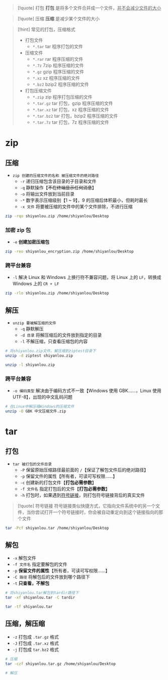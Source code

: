>[!quote] 打包
>**打包** 是将多个文件合并成一个文件，<u>并不会减少文件的大小</u>

>[!quote] 压缩
>**压缩** 是减少某个文件的大小

>[!hint] 常见的打包，压缩格式
> - 打包文件
> 	- `*.tar` tar 程序打包的文件
> - 压缩文件
> 	- `*.rar` rar 程序压缩的文件
> 	- `*.7z` 7zip 程序压缩的文件
> 	- `*.gz` gzip 程序压缩的文件
> 	- `*.xz` xz 程序压缩的文件
> 	- `*.bz2` bzip2 程序压缩的文件
> - 打包压缩文件
> 	- `*.zip` zip 程序打包压缩的文件
> 	- `*.tar.gz` tar 打包，gzip 程序压缩的文件
> 	- `*.tar.xz` tar 打包，xz 程序压缩的文件
> 	- `*.tar.bz2` tar 打包，bzip2 程序压缩的文件
> 	- `*.tar.7z` tar 打包，7z 程序压缩的文件

# zip
## 压缩
- `zip 创建的压缩文件的名称 被压缩文件的绝对路径`
	- `-r` 递归压缩包含该目录的子目录和文件
	- `-q` 静默操作【~~不在终端显示任何消息~~】
	- `-o` 将输出文件放到当前目录
	- `-*` 数字表示压缩级别【1 ~ 9】，9 的压缩后体积最小，但耗时最长
	- `-x 文件` 将要被压缩的文件中的某个文件排除，不进行压缩

```bash
zip -rqo shiyanlou.zip /home/shiyanlou/Desktop
```

### 加密 zip 包
- `-e` **创建加密压缩包**

```bash
zip -reo shiyanlou_encryption.zip /home/shiyanlou/Desktop
```

### 跨平台兼容
- `-l` 解决 Linux 和 Windows 上换行符不兼容问题，将 Linux 上的  `LF`，转换成 Windows 上的 `CR + LF`

```bash
zip -rlo shiyanlou.zip /home/shiyanlou/Desktop
```

## 解压
- `unzip 要被解压缩的文件`
	- `-q` 静默解压
	- `-d 目录` 将解压缩后的文件放到指定的目录
	- `-l` 不解压缩，只查看压缩包的内容

```bash
# 将shiyanlou.zip文件，解压缩到ziptest目录下
unzip -d ziptest shiyanlou.zip

unzip -l shiyanlou.zip
```

### 跨平台兼容
- `-o 编码类型` 解决由于编码方式不一致【Windows 使用 GBK……，Linux 使用 UTF-8】，出现的中文乱码问题

```bash
# 在Linux中解压缩Windows的压缩文件
unzip -O GBK 中文压缩文件.zip
```

# tar
## 打包
- `tar 被打包的文件目录`
	- `-P` 保留原始压缩路径最前面的 `/`【保证了解包文件后的绝对路径】
	- `-p` 保留文件的属性【所有者，可读可写权限……】
	- `-c` 创建新的打包文件【**打包必需参数**】
	- `-f 文件名` 指定打包后的文件【**打包必需参数**】
	- `-h` 打包时，如果遇到<u>符号链接</u>，则打包符号链接背后的真实文件

>[!quote] 符号链接
>符号链接类似快捷方式，它指向文件系统中的另一个文件，当你尝试打开一个符号链接时，你会被自动重定向到这个链接指向的那个文件

```bash
tar -Pcf shiyanlou.tar /home/shiyanlou/Desktop
```

## 解包
- `-x` 解包文件
- `-f 文件名` 指定要解包的文件
- `-p` **保留文件的属性**【所有者，可读可写权限……】
- `-C 路径` 将解包后的文件放到哪个路径下
- `-t` **只查看，不解包**

```bash
# 将shiyanlou.tar解包到tardir路径下
tar -xf shiyanlou.tar -C tardir

tar -tf shiyanlou.tar
```

## 压缩，解压缩
- `-z` 打包成 `.tar.gz` 格式
- `-J` 打包成 `.tar.xz` 格式
- `-j` 打包成 `tar.bz2` 格式

```bash
# 压缩
tar -czf shiyanlou.tar.gz /home/shiyanlou/Desktop

# 解压

```












